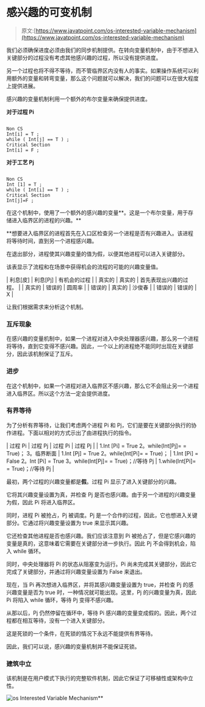 # 感兴趣的可变机制

> 原文:[https://www.javatpoint.com/os-interested-variable-mechanism](https://www.javatpoint.com/os-interested-variable-mechanism)

我们必须确保进度必须由我们的同步机制提供。在转向变量机制中，由于不想进入关键部分的过程没有考虑其他感兴趣的过程，所以没有提供进度。

另一个过程也将不得不等待，而不管临界区内没有人的事实。如果操作系统可以利用额外的变量和转弯变量，那么这个问题就可以解决，我们的问题可以在很大程度上提供进展。

感兴趣的变量机制利用一个额外的布尔变量来确保提供进度。

**对于过程 Pi**

```

Non CS 
Int[i] = T ;
while ( Int[j] == T ) ; 
Critical Section
Int[i] = F ;

```

**对于工艺 Pj**

```

Non CS
Int [1] = T ;
while ( Int[i] == T ) ; 
Critical Section 
Int[j]=F ; 

```

在这个机制中，使用了一个额外的感兴趣的变量**。这是一个布尔变量，用于存储进入临界区的进程的兴趣。**

 **想要进入临界区的进程首先在入口区检查另一个进程是否有兴趣进入。该进程将等待时间，直到另一个进程感兴趣。

在退出部分，进程使其兴趣变量的值为假，以便其他进程可以进入关键部分。

该表显示了流程和在场景中获得机会的流程的可能的兴趣变量值。

| 利息[皮] | 利息[Pj] | 有机会的过程 |
| 真实的 | 真实的 | 首先表现出兴趣的过程。 |
| 真实的 | 错误的 | 圆周率 |
| 错误的 | 真实的 | 沙俊春 |
| 错误的 | 错误的 | X |

让我们根据需求来分析这个机制。

### 互斥现象

在感兴趣的变量机制中，如果一个进程对进入中央处理器感兴趣，那么另一个进程将等待，直到它变得不感兴趣。因此，一个以上的进程绝不能同时出现在关键部分，因此该机制保证了互斥。

### 进步

在这个机制中，如果一个进程对进入临界区不感兴趣，那么它不会阻止另一个进程进入临界区。所以这个方法一定会提供进度。

### 有界等待

为了分析有界等待，让我们考虑两个进程 Pi 和 Pj，它们是要在关键部分执行的协作进程。下面以相对的方式示出了由进程执行的指令。

| 过程 Pi | 过程 Pj | 过程 Pi | 过程 Pj |
| 1.Int [Pi] = True
2。while(Int[Pj]= = True)；
3。临界断面 | 1.Int [Pj] = True
2。while(Int[Pi]= = True)； | 1.Int [Pi] = False
2。Int [Pi] = True
3。while(Int[Pj]= = True)；//等待 Pj | 1.while(Int[Pi]= = True)；//等待 Pj |

最初，两个过程的兴趣变量都是**假**。过程 Pi 显示了进入关键部分的兴趣。

它将其兴趣变量设置为真，并检查 Pj 是否也感兴趣。由于另一个进程的兴趣变量为假，因此 Pi 将进入临界区。

同时，进程 Pi 被抢占，Pj 被调度。Pj 是一个合作的过程，因此，它也想进入关键部分。它通过将兴趣变量设置为 true 来显示其兴趣。

它还检查其他进程是否也感兴趣。我们应该注意到 Pi 被抢占了，但是它感兴趣的变量是真的，这意味着它需要在关键部分进一步执行。因此 Pj 不会得到机会，陷入 while 循环。

同时，中央处理器将 Pi 的状态从阻塞变为运行。Pi 尚未完成其关键部分，因此它完成了关键部分，并通过将兴趣变量设置为 False 来退出。

现在，当 Pi 再次想进入临界区，并将其感兴趣变量设置为 true，并检查 Pj 的感兴趣变量是否为 true 时，一种情况就可能出现。这里，Pj 的兴趣变量为真，因此 Pi 将陷入 while 循环，等待 Pj 变得不感兴趣。

从那以后，Pj 仍然停留在循环中，等待 Pi 感兴趣的变量变成假的。因此，两个过程都在相互等待，没有一个进入关键部分。

这是死锁的一个条件，在死锁的情况下永远不能提供有界等待。

因此，我们可以说，感兴趣的变量机制并不能保证死锁。

### 建筑中立

该机制是在用户模式下执行的完整软件机制，因此它保证了可移植性或架构中立性。

![os Interested Variable Mechanism](../Images/6dd80bde140b5f92960e56f2ff789b83.png)**